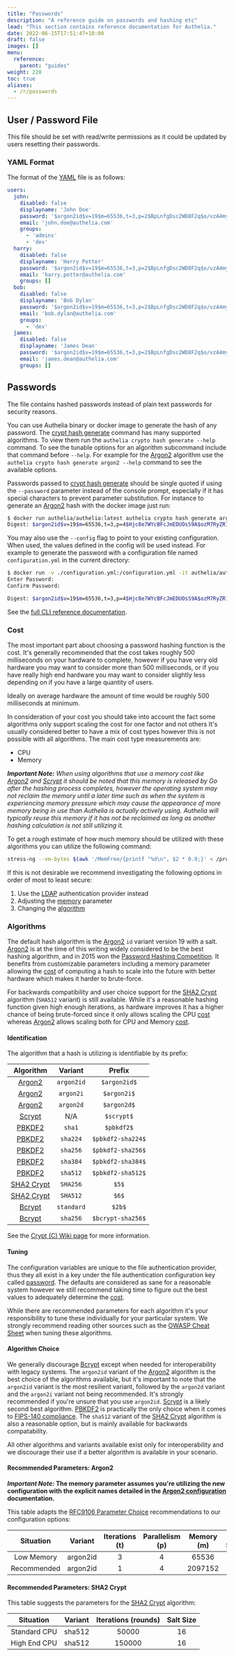 ```yaml
---
title: "Passwords"
description: "A reference guide on passwords and hashing etc"
lead: "This section contains reference documentation for Authelia."
date: 2022-06-15T17:51:47+10:00
draft: false
images: []
menu:
  reference:
    parent: "guides"
weight: 220
toc: true
aliases:
  - /r/passwords
---
```


## User / Password File

This file should be set with read/write permissions as it could be updated by users resetting their passwords.

### YAML Format

The format of the [YAML] file is as follows:

```yaml
users:
  john:
    disabled: false
    displayname: 'John Doe'
    password: '$argon2id$v=19$m=65536,t=3,p=2$BpLnfgDsc2WD8F2q$o/vzA4myCqZZ36bUGsDY//8mKUYNZZaR0t4MFFSs+iM'
    email: 'john.doe@authelia.com'
    groups:
      - 'admins'
      - 'dev'
  harry:
    disabled: false
    displayname: 'Harry Potter'
    password: '$argon2id$v=19$m=65536,t=3,p=2$BpLnfgDsc2WD8F2q$o/vzA4myCqZZ36bUGsDY//8mKUYNZZaR0t4MFFSs+iM'
    email: 'harry.potter@authelia.com'
    groups: []
  bob:
    disabled: false
    displayname: 'Bob Dylan'
    password: '$argon2id$v=19$m=65536,t=3,p=2$BpLnfgDsc2WD8F2q$o/vzA4myCqZZ36bUGsDY//8mKUYNZZaR0t4MFFSs+iM'
    email: 'bob.dylan@authelia.com'
    groups:
      - 'dev'
  james:
    disabled: false
    displayname: 'James Dean'
    password: '$argon2id$v=19$m=65536,t=3,p=2$BpLnfgDsc2WD8F2q$o/vzA4myCqZZ36bUGsDY//8mKUYNZZaR0t4MFFSs+iM'
    email: 'james.dean@authelia.com'
    groups: []
```

## Passwords

The file contains hashed passwords instead of plain text passwords for security reasons.

You can use Authelia binary or docker image to generate the hash of any password. The [crypt hash generate] command has
many supported algorithms. To view them run the `authelia crypto hash generate --help` command. To see the tunable
options for an algorithm subcommand include that command before `--help`. For example for the [Argon2] algorithm use the
`authelia crypto hash generate argon2 --help` command to see the available options.

Passwords passed to [crypt hash generate] should be single quoted if using the `--password` parameter instead of the
console prompt, especially if it has  special characters to prevent parameter substitution. For instance to generate an
[Argon2] hash with the docker image just run:

```bash
$ docker run authelia/authelia:latest authelia crypto hash generate argon2 --password 'password'
Digest: $argon2id$v=19$m=65536,t=3,p=4$Hjc8e7WYcBFcJmEDUOsS9A$ozM7RyZR1EyDR8cuyVpDDfmLrGPGFgo5E2NNqRumui4
```

You may also use the `--config` flag to point to your existing configuration. When used, the values defined in the
config will be used instead. For example to generate the password with a configuration file named `configuration.yml`
in the current directory:

```bash
$ docker run -v ./configuration.yml:/configuration.yml -it authelia/authelia:latest authelia crypto hash generate --config /configuration.yml
Enter Password:
Confirm Password:

Digest: $argon2id$v=19$m=65536,t=3,p=4$Hjc8e7WYcBFcJmEDUOsS9A$ozM7RyZR1EyDR8cuyVpDDfmLrGPGFgo5E2NNqRumui4
```

See the [full CLI reference documentation](../cli/authelia/authelia_crypto_hash_generate.md).

### Cost

The most important part about choosing a password hashing function is the cost. It's generally recommended that the cost
takes roughly 500 milliseconds on your hardware to complete, however if you have very old hardware you may want to
consider more than 500 milliseconds, or if you have really high end hardware you may want to consider slightly less
depending on if you have a large quantity of users.

Ideally on average hardware the amount of time would be roughly 500 milliseconds at minimum.

In consideration of your cost you should take into account the fact some algorithms only support scaling the cost for
one factor and not others It's usually considered better to have a mix of cost types however this is not possible with
all algorithms. The main cost type measurements are:

* CPU
* Memory

*__Important Note:__ When using algorithms that use a memory cost like [Argon2] and [Scrypt] it should be noted that
this memory is released by Go after the hashing process completes, however the operating system may not reclaim the
memory until a later time such as when the system is experiencing memory pressure which may cause the appearance of more
memory being in use than Authelia is actually actively using. Authelia will typically reuse this memory if it has not be
reclaimed as long as another hashing calculation is not still utilizing it.*

To get a rough estimate of how much memory should be utilized with these algorithms you can utilize the following
command:

```bash
stress-ng --vm-bytes $(awk '/MemFree/{printf "%d\n", $2 * 0.9;}' < /proc/meminfo)k --vm-keep -m 1
```

If this is not desirable we recommend investigating the following options in order of most to least secure:

1. Use the [LDAP](../../configuration/first-factor/ldap.md) authentication provider instead
2. Adjusting the [memory](../../configuration/first-factor/file.md#memory) parameter
3. Changing the [algorithm](../../configuration/first-factor/file.md#algorithm)

### Algorithms

The default hash algorithm is the [Argon2] `id` variant version 19 with a salt. [Argon2] is at the time of this writing
widely considered to be the best hashing algorithm, and in 2015 won the [Password Hashing Competition]. It benefits from
customizable parameters including a memory parameter allowing the [cost](#cost) of computing a hash to scale into the
future with better hardware which makes it harder to brute-force.

For backwards compatibility and user choice support for the [SHA2 Crypt] algorithm (`SHA512` variant) is still available.
While it's a reasonable hashing function given high enough iterations, as hardware improves it has a higher chance of
being brute-forced since it only allows scaling the CPU [cost](#cost) whereas [Argon2] allows scaling both for CPU and
Memory [cost](#cost).

#### Identification

The algorithm that a hash is utilizing is identifiable by its prefix:

|  Algorithm   |  Variant   |      Prefix       |
|:------------:|:----------:|:-----------------:|
|   [Argon2]   | `argon2id` |   `$argon2id$`    |
|   [Argon2]   | `argon2i`  |    `$argon2i$`    |
|   [Argon2]   | `argon2d`  |    `$argon2d$`    |
|   [Scrypt]   |    N/A     |    `$scrypt$`     |
|   [PBKDF2]   |   `sha1`   |    `$pbkdf2$`     |
|   [PBKDF2]   |  `sha224`  | `$pbkdf2-sha224$` |
|   [PBKDF2]   |  `sha256`  | `$pbkdf2-sha256$` |
|   [PBKDF2]   |  `sha384`  | `$pbkdf2-sha384$` |
|   [PBKDF2]   |  `sha512`  | `$pbkdf2-sha512$` |
| [SHA2 Crypt] |  `SHA256`  |       `$5$`       |
| [SHA2 Crypt] |  `SHA512`  |       `$6$`       |
|   [Bcrypt]   | `standard` |      `$2b$`       |
|   [Bcrypt]   |  `sha256`  | `$bcrypt-sha256$` |

See the [Crypt (C) Wiki page](https://en.wikipedia.org/wiki/Crypt_(C)) for more information.

#### Tuning

The configuration variables are unique to the file authentication provider, thus they all exist in a key under the file
authentication configuration key called [password](../../configuration/first-factor/file.md#password-options). The defaults are
considered as sane for a reasonable system however we still recommend taking time to figure out the best values to
adequately determine the [cost](#cost).

While there are recommended parameters for each algorithm it's your responsibility to tune these individually for your
particular system. We strongly recommend reading other sources such as the
[OWASP Cheat Sheet](https://cheatsheetseries.owasp.org/cheatsheets/Password_Storage_Cheat_Sheet.html) when tuning these
algorithms.

#### Algorithm Choice

We generally discourage [Bcrypt] except when needed for interoperability with legacy systems. The `argon2id` variant of
the [Argon2] algorithm is the best choice of the algorithms available, but it's important to note that the `argon2id`
variant is the most resilient variant, followed by the `argon2d` variant and the `argon2i` variant not being recommended.
It's strongly recommended if you're unsure that you use `argon2id`. [Scrypt] is a likely second best algorithm. [PBKDF2]
is practically the only choice when it comes to [FIPS-140 compliance]. The `sha512` variant of the [SHA2 Crypt]
algorithm is also a reasonable option, but is mainly available for backwards compatability.

All other algorithms and variants available exist only for interoperability and we discourage their use if a better
algorithm is available in your scenario.

#### Recommended Parameters: Argon2

**_Important Note:_ The memory parameter assumes you're utilizing the new configuration with the explicit names
detailed in the [Argon2 configuration](../../configuration/first-factor/file.md#argon2) documentation.**

This table adapts the [RFC9106 Parameter Choice] recommendations to our configuration options:

|  Situation  | Variant  | Iterations (t) | Parallelism (p) | Memory (m) | Salt Size | Key Size |
|:-----------:|:--------:|:--------------:|:---------------:|:----------:|:---------:|:--------:|
| Low Memory  | argon2id |       3        |        4        |   65536    |    16     |    32    |
| Recommended | argon2id |       1        |        4        |  2097152   |    16     |    32    |

#### Recommended Parameters: SHA2 Crypt

This table suggests the parameters for the [SHA2 Crypt] algorithm:

|  Situation   | Variant | Iterations (rounds) | Salt Size |
|:------------:|:-------:|:-------------------:|:---------:|
| Standard CPU | sha512  |        50000        |    16     |
| High End CPU | sha512  |       150000        |    16     |

[Argon2]: https://datatracker.ietf.org/doc/html/rfc9106
[Scrypt]: https://en.wikipedia.org/wiki/Scrypt
[PBKDF2]: https://datatracker.ietf.org/doc/html/rfc2898
[SHA2 Crypt]: https://www.akkadia.org/drepper/SHA-crypt.txt
[Bcrypt]: https://en.wikipedia.org/wiki/Bcrypt
[FIPS-140 compliance]: https://csrc.nist.gov/publications/detail/fips/140/2/final

[RFC9106 Parameter Choice]: https://datatracker.ietf.org/doc/html/rfc9106#section-4
[YAML]: https://yaml.org/
[crypt hash generate]: ../cli/authelia/authelia_crypto_hash_generate.md
[Password Hashing Competition]: https://en.wikipedia.org/wiki/Password_Hashing_Competition
